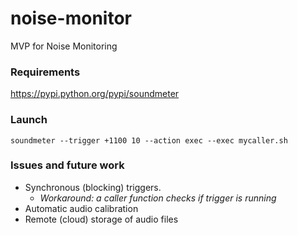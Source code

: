 # noise-monitor
MVP for Noise Monitoring

### Requirements
https://pypi.python.org/pypi/soundmeter

### Launch
```soundmeter --trigger +1100 10 --action exec --exec mycaller.sh```

### Issues and future work
* Synchronous (blocking) triggers. 
  * *Workaround: a caller function checks if trigger is running*
* Automatic audio calibration
* Remote (cloud) storage of audio files
